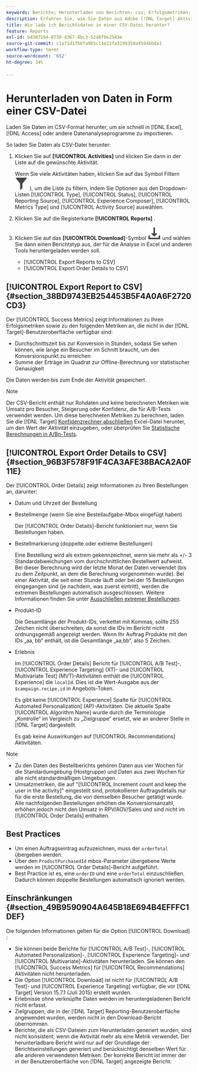 ```yaml
---
keywords: Berichte; Herunterladen von Berichten; csv; Erfolgsmetriken; Bestelldetails
description: Erfahren Sie, wie Sie Daten aus Adobe [!DNL Target] Aktivitäten im CVS-Format herunterladen können, um sie schnell in Excel, Access oder andere Datenanalyseprogramme zu importieren.
title: Wie lade ich Berichtsdaten in einer CSV-Datei herunter?
feature: Reports
exl-id: b4387184-8730-4367-8bc3-52d8fbe2583e
source-git-commit: c1a71d1fb6fa9b5c14e22fa3199358a4594bb4a1
workflow-type: tm+mt
source-wordcount: '652'
ht-degree: 34%

---
```


# Herunterladen von Daten in Form einer CSV-Datei

Laden Sie Daten im CSV-Format herunter, um sie schnell in [!DNL Excel], [!DNL Access] oder andere Datenanalyseprogramme zu importieren.

So laden Sie Daten als CSV-Datei herunter:

1. Klicken Sie auf **[!UICONTROL Activities]** und klicken Sie dann in der Liste auf die gewünschte Aktivität.

   Wenn Sie viele Aktivitäten haben, klicken Sie auf das Symbol Filtern ![Filtersymbol](/help/main/assets/icons/Filter.svg) ), um die Liste zu filtern, indem Sie Optionen aus den Dropdown-Listen [!UICONTROL Type], [!UICONTROL Status], [!UICONTROL Reporting Source], [!UICONTROL Experience Composer], [!UICONTROL Metrics Type] und [!UICONTROL Activity Source] auswählen.

1. Klicken Sie auf die Registerkarte **[!UICONTROL Reports]** .
1. Klicken Sie auf das **[!UICONTROL Download]**-Symbol ![Download-Symbol](/help/main/assets/icons/Download.svg) und wählen Sie dann einen Berichtstyp aus, der für die Analyse in Excel und anderen Tools heruntergeladen werden soll.

   * [!UICONTROL Export Reports to CSV]
   * [!UICONTROL Export Order Details to CSV]

## [!UICONTROL Export Report to CSV] {#section_38BD9743EB254453B5F4A0A6F2720CD3}

Der [!UICONTROL Success Metrics] zeigt Informationen zu Ihren Erfolgsmetriken sowie zu den folgenden Metriken an, die nicht in der [!DNL Target]-Benutzeroberfläche verfügbar sind:

* Durchschnittszeit bis zur Konversion in Stunden, sodass Sie sehen können, wie lange ein Besucher im Schnitt braucht, um den Konversionspunkt zu erreichen
* Summe der Erträge im Quadrat zur Offline-Berechnung vor statistischer Genauigkeit

Die Daten werden bis zum Ende der Aktivität gespeichert.

>[!NOTE]
>
>Der CSV-Bericht enthält nur Rohdaten und keine berechneten Metriken wie Umsatz pro Besucher, Steigerung oder Konfidenz, die für A/B-Tests verwendet werden. Um diese berechneten Metriken zu berechnen, laden Sie die [!DNL Target] [Konfidenzrechner abschließen](/help/main/assets/complete_confidence_calculator.xlsx) Excel-Datei herunter, um den Wert der Aktivität einzugeben, oder überprüfen Sie [Statistische Berechnungen in A/Bn-Tests](/help/main/c-reports/statistical-methodology/statistical-calculations.md).

## [!UICONTROL Export Order Details to CSV] {#section_96B3F578F91F4CA3AFE38BACA2A0F11E}

Der [!UICONTROL Order Details] zeigt Informationen zu Ihren Bestellungen an, darunter:

* Datum und Uhrzeit der Bestellung
* Bestellmenge (wenn Sie eine Bestellaufgabe-Mbox eingefügt haben)

  Der [!UICONTROL Order Details]-Bericht funktioniert nur, wenn Sie Bestellungen haben.

* Bestellmarkierung (doppelte oder extreme Bestellungen)

  Eine Bestellung wird als extrem gekennzeichnet, wenn sie mehr als +/- 3 Standardabweichungen vom durchschnittlichen Bestellwert aufweist. Bei dieser Berechnung wird der letzte Monat der Daten verwendet (bis zu dem Zeitpunkt, an dem die Berechnung vorgenommen wurde). Bei einer Aktivität, die seit einer Stunde läuft oder bei der 15 Bestellungen eingegangen sind (je nachdem, was zuerst eintritt), werden die extremen Bestellungen automatisch ausgeschlossen. Weitere Informationen finden Sie unter [Ausschließen extremer Bestellungen](/help/main/c-reports/c-report-settings/excluding-extreme-orders.md#task_2AE7743FFCDD466DAEEB720BE5F33DAA).

* Produkt-ID

  Die Gesamtlänge der Produkt-IDs, verkettet mit Kommas, sollte 255 Zeichen nicht überschreiten, da sonst die IDs im Bericht nicht ordnungsgemäß angezeigt werden. Wenn Ihr Auftrag Produkte mit den IDs „aa, bb“ enthält, ist die Gesamtlänge „aa,bb“, also 5 Zeichen.

* Erlebnis

  Im [!UICONTROL Order Details] Bericht für [!UICONTROL A/B Test]-, [!UICONTROL Experience Targeting] (XT)- und [!UICONTROL Multivariate Test] (MVT)-Aktivitäten enthält die [!UICONTROL Experience] die `localId`. Dies ist die Wert-Ausgabe aus der `$campaign.recipe.id` in Angebots-Token.

  Es gibt keine [!UICONTROL Experience] Spalte für [!UICONTROL Automated Personalization] (AP)-Aktivitäten. Die aktuelle Spalte [!UICONTROL Algorithm Name] wurde durch die Terminologie „Kontrolle“ im Vergleich zu „Zielgruppe“ ersetzt, wie an anderer Stelle in [!DNL Target] dargestellt.

  Es gab keine Auswirkungen auf [!UICONTROL Recommendations] Aktivitäten.

>[!NOTE]
>
>* Zu den Daten des Bestellberichts gehören Daten aus vier Wochen für die Standardumgebung (Hostgruppe) und Daten aus zwei Wochen für alle nicht standardmäßigen Umgebungen.
>* Umsatzmetriken, die auf &quot;[!UICONTROL Increment count and keep the user in the activity]&quot; eingestellt sind, protokollieren Auftragsdetails nur für die erste Bestellung, die von demselben Besucher getätigt wurde. Alle nachfolgenden Bestellungen erhöhen die Konversionsanzahl, erhöhen jedoch nicht den Umsatz in RPV/AOV/Sales und sind nicht im [!UICONTROL Order Details] enthalten.

## Best Practices  

* Um einen Auftragseintrag aufzuzeichnen, muss der `orderTotal` übergeben werden.
* Über den `ProductPurchasedId` mbox-Parameter übergebene Werte werden im [!UICONTROL Order Details]-Bericht aufgeführt.
* Best Practice ist es, eine `orderID` und eine `orderTotal` einzuschließen. Dadurch können doppelte Bestellungen automatisch ignoriert werden.

## Einschränkungen  {#section_49B9590904A645B18E694B4EFFFC1DEF}

Die folgenden Informationen gelten für die Option [!UICONTROL Download] :

* Sie können beide Berichte für [!UICONTROL A/B Test]-, [!UICONTROL Automated Personalization]-, [!UICONTROL Experience Targeting]- und [!UICONTROL Multivariate]-Aktivitäten herunterladen. Sie können den [!UICONTROL Success Metrics] für [!UICONTROL Recommendations] Aktivitäten nicht herunterladen.
* Die Option [!UICONTROL Download] ist nicht für [!UICONTROL A/B Test]- und [!UICONTROL Experience Targeting] verfügbar, die vor [!DNL Target] Version 15.7.1 (Juli 2015) erstellt wurden.
* Erlebnisse ohne verknüpfte Daten werden im heruntergeladenen Bericht nicht erfasst.
* Zielgruppen, die in der [!DNL Target] Reporting-Benutzeroberfläche angewendet wurden, werden nicht in den Download-Bericht übernommen.
* Berichte, die als CSV-Dateien zum Herunterladen generiert wurden, sind nicht konsistent, wenn die Aktivität mehr als eine Metrik verwendet. Der herunterladbare Bericht wird nur auf der Grundlage der Berichtseinstellungen generiert und berücksichtigt denselben Wert für alle anderen verwendeten Metriken. Der korrekte Bericht ist immer der in der Benutzeroberfläche von [!DNL Target] angezeigte Bericht.

